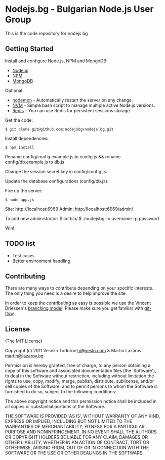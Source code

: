# Nodejs.bg - Bulgarian Node.js User Group

This is the code repository for nodejs.bg

## Getting Started

Install and configure Node.js, NPM and MongoDB:

*	[Node.js](http://nodejs.org/)
*	[NPM](http://npmjs.org/)
*	[MongoDB](http://www.mongodb.org/)

Optional:
	
*	[nodemon](http://remy.github.com/nodemon/) - Automatically restart the server on any change.
*	[NVM](https://github.com/creationix/nvm) - Simple bash script to manage multiple active Node.js versions.
*	[Redis](http://redis.io/) - You can use Redis for persistent sessions storage.

Get the code:

	$ git clone git@github.com:nodejsbg/nodejs.bg.git

Install dependencies:

	$ npm install
  
Rename config/config.example.js to config.js && rename config/db.example.js to db.js

Change the session secret key in config/config.js.

Update the database configurations (config/db.js).

Fire up the server:

	$ node app.js
  
Site: http://localhost:6969
Admin: http://localhost:6969/admin/

To add new administrator:
	$ cd bin/
	$ ./nodejsbg -u username -p password

Win!

## TODO list

* Test cases
* Better environment handling

## Contributing

There are many ways to contribute depending on your specific interests.
The only thing you need is a desire to help improve the site.

In order to keep the contributing as easy is possible we use the Vincent Driessen's [branching model](http://nvie.com/git-model).
Please make sure you get familiar with [git-flow](https://github.com/nvie/gitflow).

## License

(The MIT License)

Copyright (c) 2011 Veselin Todorov <hi@vesln.com> & Martin Lazarov <martin@lazarov.bg>

Permission is hereby granted, free of charge, to any person obtaining a copy of this software and associated documentation files (the 'Software'), to deal in the Software without restriction, including without limitation the rights to use, copy, modify, merge, publish, distribute, sublicense, and/or sell copies of the Software, and to permit persons to whom the Software is furnished to do so, subject to the following conditions:

The above copyright notice and this permission notice shall be included in all copies or substantial portions of the Software.

THE SOFTWARE IS PROVIDED 'AS IS', WITHOUT WARRANTY OF ANY KIND, EXPRESS OR IMPLIED, INCLUDING BUT NOT LIMITED TO THE WARRANTIES OF MERCHANTABILITY, FITNESS FOR A PARTICULAR PURPOSE AND NONINFRINGEMENT. IN NO EVENT SHALL THE AUTHORS OR COPYRIGHT HOLDERS BE LIABLE FOR ANY CLAIM, DAMAGES OR OTHER LIABILITY, WHETHER IN AN ACTION OF CONTRACT, TORT OR OTHERWISE, ARISING FROM, OUT OF OR IN CONNECTION WITH THE SOFTWARE OR THE USE OR OTHER DEALINGS IN THE SOFTWARE.
